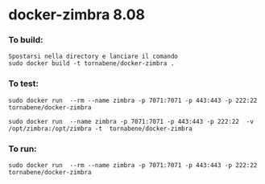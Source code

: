 docker-zimbra 8.08
=============

### To build:

	Spostarsi nella directory e lanciare il comando
    sudo docker build -t tornabene/docker-zimbra .
### To test:
	sudo docker run  --rm --name zimbra -p 7071:7071 -p 443:443 -p 222:22   tornabene/docker-zimbra

    sudo docker run  --name zimbra -p 7071:7071 -p 443:443 -p 222:22  -v /opt/zimbra:/opt/zimbra -t  tornabene/docker-zimbra

### To run:
    sudo docker run  --rm --name zimbra -p 7071:7071 -p 443:443 -p 222:22   tornabene/docker-zimbra

 
 
